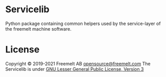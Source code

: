 <!--
SPDX-FileCopyrightText: 2019-2021 Freemelt AB <opensource@freemelt.com>

SPDX-License-Identifier: LGPL-3.0-only
-->

# Servicelib

Python package containing common helpers used by the service-layer of the freemelt machine software. 

# License
Copyright © 2019-2021 Freemelt AB <opensource@freemelt.com>
The Servicelib is under [GNU Lesser General Public License, Version 3](https://www.gnu.org/licenses/lgpl-3.0.en.html)